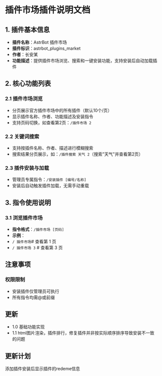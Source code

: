 # 插件市场插件说明文档  

## 1. 插件基本信息  
- **插件名称**：AstrBot 插件市场  
- **插件标识**：astrbot_plugins_market  
- **作者**：长安某
- **功能描述**：提供插件市场浏览、搜索和一键安装功能，支持安装后自动加载插件  


## 2. 核心功能列表  
### 2.1 插件市场浏览  
- 分页展示官方插件市场中的所有插件（默认10个/页）  
- 显示插件名称、作者、功能描述及安装指令  
- 支持页码切换，如查看第2页：`/插件市场 2`  

### 2.2 关键词搜索  
- 支持按插件名称、作者、描述进行模糊搜索  
- 搜索结果分页展示，如：`/插件搜索 天气 2`（搜索"天气"并查看第2页）  

### 2.3 插件安装与加载  
- 管理员专属指令：`/安装插件 [编号/名称]`  
- 安装后自动触发插件加载，无需手动重载  

## 3. 指令使用说明  
### 3.1 浏览插件市场  
- **指令格式**：`/插件市场 [页码]`  
- **示例**：
-  ` / 插件市场 `# 查看第 1 页
-  ` / 插件市场 3 ` # 查看第 3 页




##  注意事项  
###  权限限制  
- 安装插件仅管理员可执行
- 所有指令均需@或前缀

##  更新
- 1.0 基础功能实现
- 1.1 html图片渲染，插件排行，修复插件并非按实际顺序排序导致安装不一致的问题

##  更新计划
添加插件安装后显示插件的redeme信息
